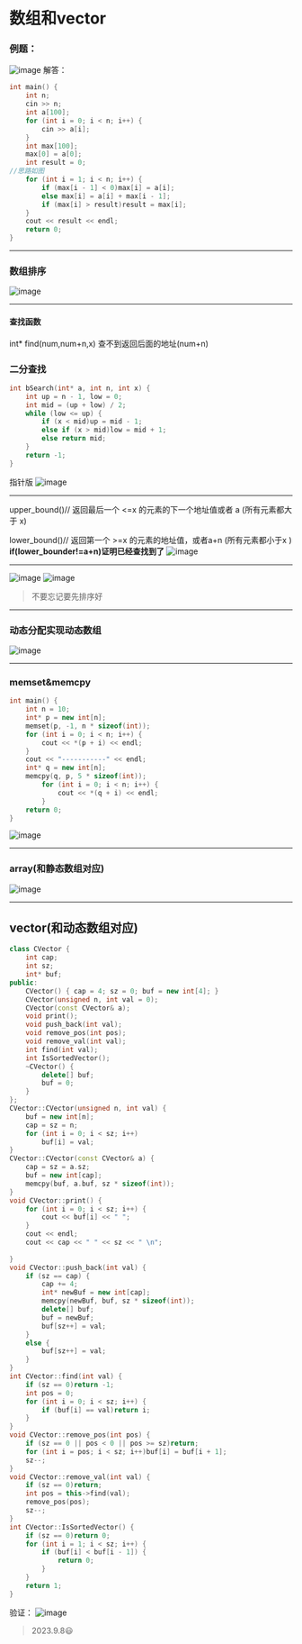 # 数组和vector
### 例题：
![image](https://github.com/ljh01307/review-cPlusPlus/assets/112680236/832a4959-9eea-4d9f-b159-2be0a03453ae)
解答：
```c++
int main() {
	int n;
	cin >> n;
	int a[100];
	for (int i = 0; i < n; i++) {
		cin >> a[i];
	}
	int max[100];
	max[0] = a[0];
	int result = 0;
//思路如图
	for (int i = 1; i < n; i++) {
		if (max[i - 1] < 0)max[i] = a[i];
		else max[i] = a[i] + max[i - 1];
		if (max[i] > result)result = max[i];
	}
	cout << result << endl;
	return 0;
}
```
------------
### 数组排序
![image](https://github.com/ljh01307/review-cPlusPlus/assets/112680236/a7ddae0f-c342-4dbc-994c-bccc71275a3d)

------------
#### 查找函数
int* find(num,num+n,x)    查不到返回后面的地址(num+n)

### 二分查找
```c++
int bSearch(int* a, int n, int x) {
	int up = n - 1, low = 0;
	int mid = (up + low) / 2;
	while (low <= up) {
		if (x < mid)up = mid - 1;
		else if (x > mid)low = mid + 1;
		else return mid;
	}
	return -1;
}
```
指针版
![image](https://github.com/ljh01307/review-cPlusPlus/assets/112680236/445dea70-ecd7-49e9-946f-f840202e6153)

-----------------
upper_bound()// 返回最后一个 <=x 的元素的下一个地址值或者 a (所有元素都大于 x)               

lower_bound()// 返回第一个 >=x 的元素的地址值，或者a+n (所有元素都小于x )  **if(lower_bounder!=a+n)证明已经查找到了**
![image](https://github.com/ljh01307/review-cPlusPlus/assets/112680236/62f95f02-296c-490f-a1c7-db6d4f91cfed)

---------
![image](https://github.com/ljh01307/review-cPlusPlus/assets/112680236/24f59e89-f5ef-41c3-aa60-3af1f5b3821c)
![image](https://github.com/ljh01307/review-cPlusPlus/assets/112680236/030d6395-b850-41bf-9ce5-0670d76f7838)
> 不要忘记要先排序好

-------------

### 动态分配实现动态数组
![image](https://github.com/ljh01307/review-cPlusPlus/assets/112680236/45db45dc-b346-453d-abea-68cd110a4240)

--------------

### memset&memcpy
```c++
int main() {
	int n = 10;
	int* p = new int[n];
	memset(p, -1, n * sizeof(int));
	for (int i = 0; i < n; i++) {
		cout << *(p + i) << endl;
	}
	cout << "-----------" << endl;
	int* q = new int[n];
	memcpy(q, p, 5 * sizeof(int));
		for (int i = 0; i < n; i++) {
			cout << *(q + i) << endl;
		}
	return 0;
}
```
![image](https://github.com/ljh01307/review-cPlusPlus/assets/112680236/51a4e29e-a55b-4155-b7b0-64212bc8a6c7)

-----------------

### array(和静态数组对应)
![image](https://github.com/ljh01307/review-cPlusPlus/assets/112680236/78812a49-6b0e-44d4-b6ac-90ba5c21b3bb)

----------

## vector(和动态数组对应)
```c++
class CVector {
	int cap;
	int sz;
	int* buf;
public:
	CVector() { cap = 4; sz = 0; buf = new int[4]; }
	CVector(unsigned n, int val = 0);
	CVector(const CVector& a);
	void print();
	void push_back(int val);
	void remove_pos(int pos);
	void remove_val(int val);
	int find(int val);
	int IsSortedVector();
	~CVector() {
		delete[] buf;
		buf = 0;
	}
};
CVector::CVector(unsigned n, int val) {
	buf = new int[n];
	cap = sz = n;
	for (int i = 0; i < sz; i++)
		buf[i] = val;
}
CVector::CVector(const CVector& a) {
	cap = sz = a.sz;
	buf = new int[cap];
	memcpy(buf, a.buf, sz * sizeof(int));
}
void CVector::print() {
	for (int i = 0; i < sz; i++) {
		cout << buf[i] << " ";
	}
	cout << endl;
	cout << cap << " " << sz << " \n";
	
}
void CVector::push_back(int val) {
	if (sz == cap) {
		cap += 4;
		int* newBuf = new int[cap];
		memcpy(newBuf, buf, sz * sizeof(int));
		delete[] buf;
		buf = newBuf;
		buf[sz++] = val;
	}
	else {
		buf[sz++] = val;
	}
}
int CVector::find(int val) {
	if (sz == 0)return -1;
	int pos = 0;
	for (int i = 0; i < sz; i++) {
		if (buf[i] == val)return i;
	}
}
void CVector::remove_pos(int pos) {
	if (sz == 0 || pos < 0 || pos >= sz)return;
	for (int i = pos; i < sz; i++)buf[i] = buf[i + 1];
	sz--;
}
void CVector::remove_val(int val) {
	if (sz == 0)return;
	int pos = this->find(val);
	remove_pos(pos);
	sz--;
}
int CVector::IsSortedVector() {
	if (sz == 0)return 0;
	for (int i = 1; i < sz; i++) {
		if (buf[i] < buf[i - 1]) {
			return 0;
		}
	}
	return 1;
}
```
验证：
![image](https://github.com/ljh01307/review-cPlusPlus/assets/112680236/cc324986-66f3-4653-8b46-c82a73c78eb6)


> 2023.9.8😃
